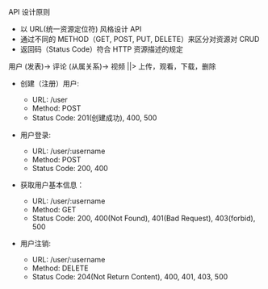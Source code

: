 API 设计原则

- 以 URL(统一资源定位符) 风格设计 API
- 通过不同的 METHOD（GET, POST, PUT, DELETE）来区分对资源对 CRUD
- 返回码（Status Code）符合 HTTP 资源描述的规定

用户 (发表)-> 评论 (从属关系)-> 视频
||> 上传，观看，下载，删除

- 创建（注册）用户:

  - URL: /user
  - Method: POST
  - Status Code: 201(创建成功), 400, 500

- 用户登录:
  - URL: /user/:username
  - Method: POST
  - Status Code: 200, 400

* 获取用户基本信息：

  - URL: /user/:username
  - Method: GET
  - Status Code: 200, 400(Not Found), 401(Bad Request), 403(forbid), 500

* 用户注销:
  - URL: /user/:username
  - Method: DELETE
  - Status Code: 204(Not Return Content), 400, 401, 403, 500
